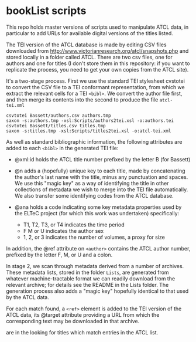 # bookList scripts

This repo holds master versions of scripts used to manipulate ATCL data, in particular to add URLs for available digital versions of the titles listed.

The TEI version of the ATCL database is made by editing  CSV files downloaded from http://www.victorianresearch.org/atcl/snapshots.php and stored locally in a folder called ATCL. There are two csv files, one for authors and one for titles (I don't store them in this repository: if you want to replicate the process, you need to get your own copies from the ATCL site).

It's a two-stage process. First we use the standard TEI stylesheet cvstotei to convert the CSV file to a TEI conformant representation, from which we extract the relevant cells for a TEI `<bibl>`.  We convert the author file first, and then merge its contents into the second to produce the file `atcl-tei.xml`
~~~~
csvtotei Bassett/authors.csv authors.tmp
saxon -s:authors.tmp -xsl:Scripts/authors2tei.xsl -o:authors.tei
csvtotei Bassett/titles.csv titles.tmp
saxon -s:titles.tmp -xsl:Scripts/titles2tei.xsl -o:atcl-tei.xml
~~~~

As well as standard bibliographic information, the following attributes are added to each `<bibl>` in the generated TEI file:
 - @xml:id holds the ATCL title number prefixed by the letter B (for Bassett)
 - @n adds a (hopefully) unique key to each title, made by concatenating the author's last name with the title,  minus any punctuation and spaces. We use this "magic key" as a way of identifying the title in other collections of metadata we wish to merge into the TEI file automatically. We also transfer some identifying codes from the ATCL database.
 - @ana holds a code indicating some key metadata properties used by the ELTeC project (for which this work was undertaken) specifically:
 
   - T1, T2, T3, or T4 indicates the time period
   - F M or U indicates the author sex
   - 1, 2, or 3 indicates the number of volumes, a proxy for size
  
In addition, the @ref attribute on `<author>` contains the ATCL author number, prefixed by the letter F, M, or U and a colon. 

In stage 2, we scan through metadata derived from a number of archives. These metadata lists, stored in the folder `Lists`, are generated from whatever machine-tractable format we can readily download from the relevant archive; for details see the README in the Lists folder. The generation process also adds a "magic key" hopefully identical to that used by the ATCL data. 

For each match found, a `<ref>` element is added to the TEI version of the ATCL data, its @target attribute providing a URL from which the corresponding text may be downloaded in that archive. 



are in the looking for titles which match entries in the ATCL list. 


